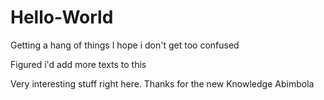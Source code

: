 # Hello-World
Getting a hang of things
I hope i don't get too confused

Figured i'd add more texts to this

Very interesting stuff right here. Thanks for the new Knowledge Abimbola
